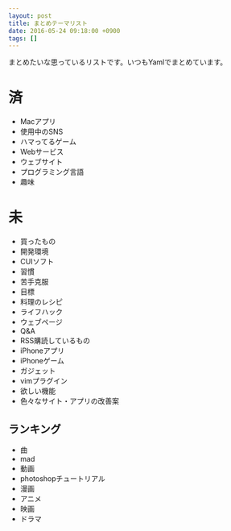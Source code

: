 ```yaml
---
layout: post
title: まとめテーマリスト
date: 2016-05-24 09:18:00 +0900
tags: []
---
```


まとめたいな思っているリストです。いつもYamlでまとめています。

# 済

* Macアプリ
* 使用中のSNS
* ハマってるゲーム
* Webサービス
* ウェブサイト
* プログラミング言語
* 趣味

# 未

* 買ったもの
* 開発環境
* CUIソフト
* 習慣
* 苦手克服
* 目標
* 料理のレシピ
* ライフハック
* ウェブページ
* Q&A
* RSS購読しているもの
* iPhoneアプリ
* iPhoneゲーム
* ガジェット
* vimプラグイン
* 欲しい機能
* 色々なサイト・アプリの改善案

## ランキング

* 曲
* mad
* 動画
* photoshopチュートリアル
* 漫画
* アニメ
* 映画
* ドラマ
